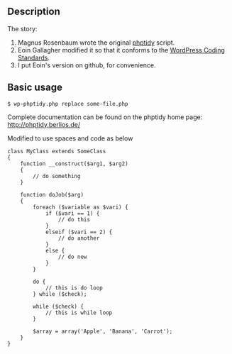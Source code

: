 ## Description

The story:

1. Magnus Rosenbaum wrote the original [phptidy](http://phptidy.berlios.de/) script.
2. Eoin Gallagher modified it so that it conforms to the [WordPress Coding Standards](http://codex.wordpress.org/WordPress_Coding_Standards).
3. I put Eoin's version on github, for convenience.

## Basic usage

```
$ wp-phptidy.php replace some-file.php
```

Complete documentation can be found on the phptidy home page: http://phptidy.berlios.de/

Modified to use spaces and code as below

    class MyClass extends SomeClass
    {
        function __construct($arg1, $arg2)
        {
            // do something
        }
        
        function doJob($arg)
        {
            foreach ($variable as $vari) {
                if ($vari == 1) {
                    // do this
                }
                elseif ($vari == 2) {
                    // do another
                }
                else {
                    // do new
                }
            }
            
            do {
                // this is do loop
            } while ($check);
            
            while ($check) {
                // this is while loop
            }
            
            $array = array('Apple', 'Banana', 'Carrot');
        }
    }